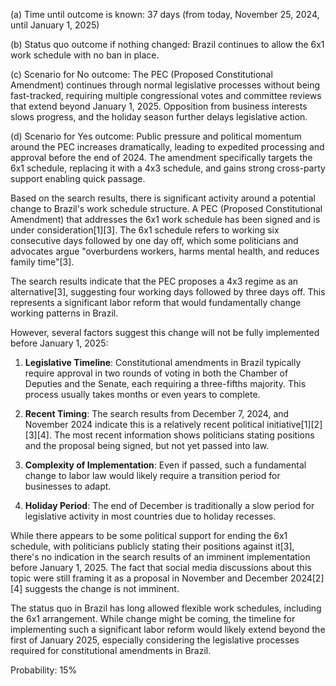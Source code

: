 (a) Time until outcome is known: 37 days (from today, November 25, 2024, until January 1, 2025)

(b) Status quo outcome if nothing changed: Brazil continues to allow the 6x1 work schedule with no ban in place.

(c) Scenario for No outcome: The PEC (Proposed Constitutional Amendment) continues through normal legislative processes without being fast-tracked, requiring multiple congressional votes and committee reviews that extend beyond January 1, 2025. Opposition from business interests slows progress, and the holiday season further delays legislative action.

(d) Scenario for Yes outcome: Public pressure and political momentum around the PEC increases dramatically, leading to expedited processing and approval before the end of 2024. The amendment specifically targets the 6x1 schedule, replacing it with a 4x3 schedule, and gains strong cross-party support enabling quick passage.

Based on the search results, there is significant activity around a potential change to Brazil's work schedule structure. A PEC (Proposed Constitutional Amendment) that addresses the 6x1 work schedule has been signed and is under consideration[1][3]. The 6x1 schedule refers to working six consecutive days followed by one day off, which some politicians and advocates argue "overburdens workers, harms mental health, and reduces family time"[3].

The search results indicate that the PEC proposes a 4x3 regime as an alternative[3], suggesting four working days followed by three days off. This represents a significant labor reform that would fundamentally change working patterns in Brazil.

However, several factors suggest this change will not be fully implemented before January 1, 2025:

1. **Legislative Timeline**: Constitutional amendments in Brazil typically require approval in two rounds of voting in both the Chamber of Deputies and the Senate, each requiring a three-fifths majority. This process usually takes months or even years to complete.

2. **Recent Timing**: The search results from December 7, 2024, and November 2024 indicate this is a relatively recent political initiative[1][2][3][4]. The most recent information shows politicians stating positions and the proposal being signed, but not yet passed into law.

3. **Complexity of Implementation**: Even if passed, such a fundamental change to labor law would likely require a transition period for businesses to adapt.

4. **Holiday Period**: The end of December is traditionally a slow period for legislative activity in most countries due to holiday recesses.

While there appears to be some political support for ending the 6x1 schedule, with politicians publicly stating their positions against it[3], there's no indication in the search results of an imminent implementation before January 1, 2025. The fact that social media discussions about this topic were still framing it as a proposal in November and December 2024[2][4] suggests the change is not imminent.

The status quo in Brazil has long allowed flexible work schedules, including the 6x1 arrangement. While change might be coming, the timeline for implementing such a significant labor reform would likely extend beyond the first of January 2025, especially considering the legislative processes required for constitutional amendments in Brazil.

Probability: 15%